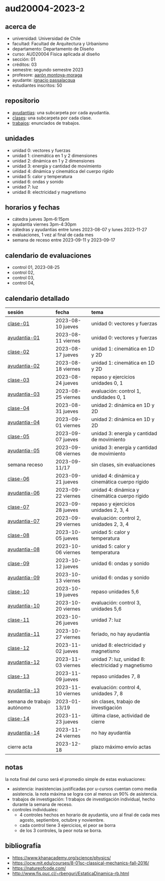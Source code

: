 # aud20004-2023-2

## acerca de

- universidad: Universidad de Chile
- facultad: Facultad de Arquitectura y Urbanismo
- departamento: Departamento de Diseño
- curso: AUD20004 Física aplicada al diseño
- sección: 01
- créditos: 03
- semestre: segundo semestre 2023
- profesore: [aarón montoya-moraga](https://github.com/montoyamoraga)
- ayudante: [ignacio passalacqua](https://github.com/ipassala)
- estudiantes inscritos: 50

## repositorio

- [ayudantias](./ayudantias/): una subcarpeta por cada ayudantía.
- [clases](./clases/): una subcarpeta por cada clase.
- [trabajos](./trabajos/): enunciados de trabajos.

## unidades

- unidad 0: vectores y fuerzas
- unidad 1: cinemática en 1 y 2 dimensiones
- unidad 2: dinámica en 1 y 2 dimensiones
- unidad 3: energía y cantidad de movimiento
- unidad 4: dinámica y cinemática del cuerpo rígido
- unidad 5: calor y temperatura
- unidad 6: ondas y sonido
- unidad 7: luz
- unidad 8: electricidad y magnetismo

## horarios y fechas

- cátedra jueves 3pm-6:15pm
- ayudantía viernes 3pm-4:30pm
- cátedras y ayudantías entre lunes 2023-08-07 y lunes 2023-11-27
- evaluaciones, 1 vez al final de cada mes
- semana de receso entre 2023-09-11 y 2023-09-17

## calendario de evaluaciones

- control 01, 2023-08-25
- control 02, 
- control 03, 
- control 04, 

## calendario detallado

| sesión                                   | fecha              | tema                                               |
| :--------------------------------------- | :----------------- | :------------------------------------------------- |
| [clase-01](clases/clase-01/)             | 2023-08-10 jueves  | unidad 0: vectores y fuerzas                       |
| [ayudantia-01](ayudantias/ayudantia-01/) | 2023-08-11 viernes | unidad 0: vectores y fuerzas                       |
| [clase-02](clases/clase-02/)             | 2023-08-17 jueves  | unidad 1: cinemática en 1D y 2D                    |
| [ayudantia-02](ayudantias/ayudantia-02/) | 2023-08-18 viernes | unidad 1: cinemática en 1D y 2D                    |
| [clase-03](clases/clase-03/)             | 2023-08-24 jueves  | repaso y ejercicios unidades 0, 1                  |
| [ayudantia-03](ayudantias/ayudantia-03/) | 2023-08-25 viernes | evaluación: control 1, undidades 0, 1              |
| [clase-04](clases/clase-04/)             | 2023-08-31 jueves  | unidad 2: dinámica en 1D y 2D                      |
| [ayudantia-04](ayudantias/ayudantia-04/) | 2023-09-01 viernes | unidad 2: dinámica en 1D y 2D                      |
| [clase-05](clases/clase-05/)             | 2023-09-07 jueves  | unidad 3: energía y cantidad de movimiento         |
| [ayudantia-05](ayudantias/ayudantia-05/) | 2023-09-08 viernes | unidad 3: energía y cantidad de movimiento         |
| semana receso                            | 2023-09-11/17      | sin clases, sin evaluaciones                       |
| [clase-06](clases/clase-06/)             | 2023-09-21 jueves  | unidad 4: dinámica y cinemática cuerpo rígido      |
| [ayudantia-06](ayudantias/ayudantia-06/) | 2023-09-22 viernes | unidad 4: dinámica y cinemática cuerpo rígido      |
| [clase-07](clases/clase-07/)             | 2023-09-28 jueves  | repaso y ejercicios unidades 2, 3, 4               |
| [ayudantia-07](ayudantias/ayudantia-07/) | 2023-09-29 viernes | evaluación: control 2, unidades 2, 3, 4            |
| [clase-08](clases/clase-08/)             | 2023-10-05 jueves  | unidad 5: calor y temperatura                      |
| [ayudantia-08](ayudantias/ayudantia-08/) | 2023-10-06 viernes | unidad 5: calor y temperatura                      |
| [clase-09](clases/clase-09/)             | 2023-10-12 jueves  | unidad 6: ondas y sonido                           |
| [ayudantia-09](ayudantias/ayudantia-09/) | 2023-10-13 viernes | unidad 6: ondas y sonido                           |
| [clase-10](clases/clase-10/)             | 2023-10-19 jueves  | repaso unidades 5,6                                |
| [ayudantia-10](ayudantias/ayudantia-10/) | 2023-10-20 viernes | evaluación: control 3, unidades 5,6                |
| [clase-11](clases/clase-11/)             | 2023-10-26 jueves  | unidad 7: luz                                      |
| [ayudantia-11](ayudantias/ayudantia-11/) | 2023-10-27 viernes | feriado, no hay ayudantía                          |
| [clase-12](clases/clase-12/)             | 2023-11-02 jueves  | unidad 8: electricidad y magnetismo                |
| [ayudantia-12](ayudantias/ayudantia-12/) | 2023-11-03 viernes | unidad 7: luz, unidad 8: electricidad y magnetismo |
| [clase-13](clases/clase-13/)             | 2023-11-09 jueves  | repaso unidades 7, 8                               |
| [ayudantia-13](ayudantias/ayudantia-13/) | 2023-11-10 viernes | evaluación: control 4, unidades 7, 8               |
| semana de trabajo autónomo               | 2023-01-13/19      | sin clases, trabajo de investigación               |
| [clase-14](clases/clase-14/)             | 2023-11-23 jueves  | última clase, actividad de cierre                  |
| [ayudantia-14](ayudantias/ayudantia-14/) | 2023-11-24 viernes | no hay ayudantía                                   |
| cierre acta                              | 2023-12-18         | plazo máximo envío actas                           |

## notas

la nota final del curso será el promedio simple de estas evaluaciones:

- asistencia: inasistencias justificadas por u-cursos cuentan como media asistencia. la nota máxima se logra con al menos un 90% de asistencia.
- trabajos de investigación: 1 trabajos de investigación individual, hecho durante la semana de receso.
- controles individuales:
  - 4 controles hechos en horario de ayudantía, uno al final de cada mes agosto, septiembre, octubre y noviembre.
  - cada control tiene 3 ejercicios, el peor se borra
  - de los 3 controles, la peor nota se borra.

## bibliografía

- https://www.khanacademy.org/science/physics/
- https://ocw.mit.edu/courses/8-01sc-classical-mechanics-fall-2016/
- https://natureofcode.com/
- http://www.fis.puc.cl/~rbenguri/EstaticaDinamica-rb.html
